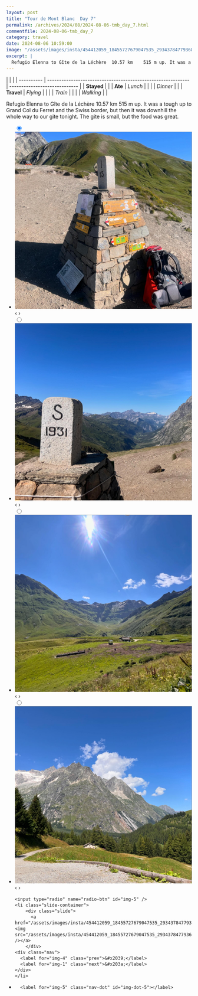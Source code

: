 ```yaml
---
layout: post
title: "Tour de Mont Blanc  Day 7"
permalink: /archives/2024/08/2024-08-06-tmb_day_7.html
commentfile: 2024-08-06-tmb_day_7
category: travel
date: 2024-08-06 10:59:00
image: "/assets/images/insta/454412059_18455727679047535_2934378477936844139_n_17892682761054034.jpg"
excerpt: |
  Refugio Elenna to Gîte de la Léchère	10.57 km	515 m up. It was a tough up to Grand Col du Ferret and the Swiss border, but then it was downhill the whole way to our gite tonight. The gite is small, but the food was great.
---
```


|            |                                                              |
| ---------- | ------------------------------------------------------------ | ----------------------------- |
| **Stayed** |  |
| **Ate**    | _Lunch_                                                      |          |
|            | _Dinner_                                                     |          |
| **Travel** | _Flying_                                                     |          |
|            | _Train_                                                      |          |
|            | _Walking_                                                    |          |


Refugio Elenna to Gîte de la Léchère	10.57 km	515 m up. It was a tough up to Grand Col du Ferret and the Swiss border, but then it was downhill the whole way to our gite tonight. The gite is small, but the food was great.


<ul class="slides">
    <input type="radio" name="radio-btn" id="img-1" checked="checked" />
    <li class="slide-container">
        <div class="slide">
          <a href="/assets/images/insta/454317098_18455727724047535_1208589343884427120_n_18029344523003328.jpg"><img src="/assets/images/insta/454317098_18455727724047535_1208589343884427120_n_18029344523003328.jpg" /></a>
        </div>
    <div class="nav">
      <label for="img-5" class="prev">&#x2039;</label>
      <label for="img-2" class="next">&#x203a;</label>
    </div>
    </li>
        <input type="radio" name="radio-btn" id="img-2"  />
    <li class="slide-container">
        <div class="slide">
          <a href="/assets/images/insta/454351797_18455727700047535_7578959673685270379_n_18271852750168970.jpg"><img src="/assets/images/insta/454351797_18455727700047535_7578959673685270379_n_18271852750168970.jpg" /></a>
        </div>
    <div class="nav">
      <label for="img-1" class="prev">&#x2039;</label>
      <label for="img-3" class="next">&#x203a;</label>
    </div>
    </li>
        <input type="radio" name="radio-btn" id="img-3"  />
    <li class="slide-container">
        <div class="slide">
          <a href="/assets/images/insta/454370932_18455727712047535_6208648612126387812_n_17998673327651562.jpg"><img src="/assets/images/insta/454370932_18455727712047535_6208648612126387812_n_17998673327651562.jpg" /></a>
        </div>
    <div class="nav">
      <label for="img-2" class="prev">&#x2039;</label>
      <label for="img-4" class="next">&#x203a;</label>
    </div>
    </li>
        <input type="radio" name="radio-btn" id="img-4"  />
    <li class="slide-container">
        <div class="slide">
          <a href="/assets/images/insta/454399091_18455727733047535_6022352391735321128_n_18002468585449734.jpg"><img src="/assets/images/insta/454399091_18455727733047535_6022352391735321128_n_18002468585449734.jpg" /></a>
        </div>
    <div class="nav">
      <label for="img-3" class="prev">&#x2039;</label>
      <label for="img-5" class="next">&#x203a;</label>
    </div>
    </li>
    
    <input type="radio" name="radio-btn" id="img-5" />
    <li class="slide-container">
        <div class="slide">
          <a href="/assets/images/insta/454412059_18455727679047535_2934378477936844139_n_17892682761054034.jpg"><img src="/assets/images/insta/454412059_18455727679047535_2934378477936844139_n_17892682761054034.jpg" /></a>
        </div>
    <div class="nav">
      <label for="img-4" class="prev">&#x2039;</label>
      <label for="img-1" class="next">&#x203a;</label>
    </div>
    </li>
			
<li class="nav-dots">
      <label for="img-1" class="nav-dot" id="img-dot-1"></label>
      <label for="img-2" class="nav-dot" id="img-dot-2"></label>
      <label for="img-3" class="nav-dot" id="img-dot-3"></label>
      <label for="img-4" class="nav-dot" id="img-dot-4"></label>

      <label for="img-5" class="nav-dot" id="img-dot-5"></label>

</li>
</ul>        
             

		